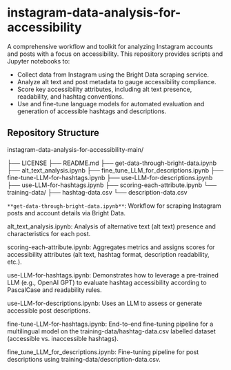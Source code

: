 # instagram-data-analysis-for-accessibility

A comprehensive workflow and toolkit for analyzing Instagram accounts and posts with a focus on accessibility. This repository provides scripts and Jupyter notebooks to:

* Collect data from Instagram using the Bright Data scraping service.
* Analyze alt text and post metadata to gauge accessibility compliance.
* Score key accessibility attributes, including alt text presence, readability, and hashtag conventions.
* Use and fine-tune language models for automated evaluation and generation of accessible hashtags and descriptions.

## Repository Structure

instagram-data-analysis-for-accessibility-main/

├── LICENSE
├── README.md
├── get-data-through-bright-data.ipynb
├── alt_text_analysis.ipynb
├── fine_tune_LLM_for_descriptions.ipynb
├── fine-tune-LLM-for-hashtags.ipynb
├── use-LLM-for-descriptions.ipynb
├── use-LLM-for-hashtags.ipynb
├── scoring-each-attribute.ipynb
└── training-data/
    ├── hashtag-data.csv
    └── description-data.csv

`**get-data-through-bright-data.ipynb**`: Workflow for scraping Instagram posts and account details via Bright Data.

alt_text_analysis.ipynb: Analysis of alternative text (alt text) presence and characteristics for each post.

scoring-each-attribute.ipynb: Aggregates metrics and assigns scores for accessibility attributes (alt text, hashtag format, description readability, etc.).

use-LLM-for-hashtags.ipynb: Demonstrates how to leverage a pre-trained LLM (e.g., OpenAI GPT) to evaluate hashtag accessibility according to PascalCase and readability rules.

use-LLM-for-descriptions.ipynb: Uses an LLM to assess or generate accessible post descriptions.

fine-tune-LLM-for-hashtags.ipynb: End-to-end fine-tuning pipeline for a multilingual model on the training-data/hashtag-data.csv labelled dataset (accessible vs. inaccessible hashtags).

fine_tune_LLM_for_descriptions.ipynb: Fine-tuning pipeline for post descriptions using training-data/description-data.csv.
